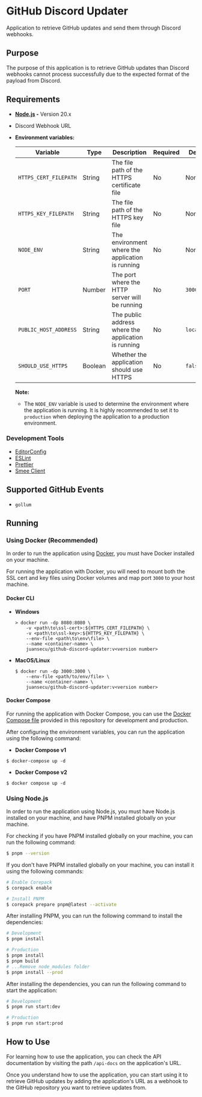 # GitHub Discord Updater

Application to retrieve GitHub updates and send them through Discord webhooks.

## Purpose

The purpose of this application is to retrieve GitHub updates
than Discord webhooks cannot process successfully
due to the expected format of the payload from Discord.

## Requirements

- **[Node.js](https://nodejs.org/en/) -** Version 20.x
- Discord Webhook URL
- **Environment variables:**

    | Variable              | Type    | Description                                         | Required | Default     | Example             |
    | --------------------- | ------- | --------------------------------------------------- | -------- | ----------- | ------------------- |
    | `HTTPS_CERT_FILEPATH` | String  | The file path of the HTTPS certificate file         | No       | None        | `/path/to/cert.pem` |
    | `HTTPS_KEY_FILEPATH`  | String  | The file path of the HTTPS key file                 | No       | None        | `/path/to/key.pem`  |
    | `NODE_ENV`            | String  | The environment where the application is running    | No       | None        | `development`       |
    | `PORT`                | Number  | The port where the HTTP server will be running      | No       | `3000`      | `9020`              |
    | `PUBLIC_HOST_ADDRESS` | String  | The public address where the application is running | No       | `localhost` | `example.com`       |
    | `SHOULD_USE_HTTPS`    | Boolean | Whether the application should use HTTPS            | No       | `false`     | `true`              |

    **Note:**

    - The `NODE_ENV` variable is used to determine the environment
      where the application is running. It is highly recommended
      to set it to `production` when deploying the application
      to a production environment.

### Development Tools

- [EditorConfig](https://editorconfig.org/)
- [ESLint](https://eslint.org/)
- [Prettier](https://prettier.io/)
- [Smee Client](https://smee.io/)

## Supported GitHub Events

- `gollum`

## Running

### Using Docker (Recommended)

In order to run the application using [Docker](https://www.docker.com/),
you must have Docker installed on your machine.

For running the application with Docker, you will need to mount both
the SSL cert and key files using Docker volumes
and map port `3000` to your host machine.

#### Docker CLI

- **Windows**

    ```shell
    > docker run -dp 8080:8080 \
        -v <path\to\ssl-cert>:${HTTPS_CERT_FILEPATH} \
        -v <path\to\ssl-key>:${HTTPS_KEY_FILEPATH} \
        --env-file <path\to\env\file> \
        --name <container-name> \
        juansecu/github-discord-updater:v<version number>
    ```

- **MacOS/Linux**

    ```shell
    $ docker run -dp 3000:3000 \
        --env-file <path/to/env/file> \
        --name <container-name> \
        juansecu/github-discord-updater:v<version number>
    ```

#### Docker Compose

For running the application with Docker Compose,
you can use the
[Docker Compose file](https://github.com/Juansecu/github-discord-updater/blob/main/docker-compose.yml)
provided in this repository for development and production.

After configuring the environment variables, you can run the application using the following command:

- **Docker Compose v1**

```shell
$ docker-compose up -d
```

- **Docker Compose v2**

```shell
$ docker compose up -d
```

### Using Node.js

In order to run the application using Node.js,
you must have Node.js installed on your machine,
and have PNPM installed globally on your machine.

For checking if you have PNPM installed globally on your machine,
you can run the following command:

```sh
$ pnpm --version
```

If you don't have PNPM installed globally on your machine,
you can install it using the following commands:

```sh
# Enable Corepack
$ corepack enable

# Install PNPM
$ corepack prepare pnpm@latest --activate
```

After installing PNPM, you can run
the following command to install the dependencies:

```sh
# Development
$ pnpm install

# Production
$ pnpm install
$ pnpm build
# ...Remove node_modules folder
$ pnpm install --prod
```

After installing the dependencies, you can run
the following command to start the application:

```sh
# Development
$ pnpm run start:dev

# Production
$ pnpm run start:prod
```

## How to Use

For learning how to use the application, you can
check the API documentation by visiting the path
`/api-docs` on the application's URL.

Once you understand how to use the application,
you can start using it to retrieve GitHub updates
by adding the application's URL as a webhook
to the GitHub repository you want to retrieve updates from.
